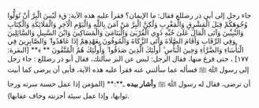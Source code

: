 جاء رجل إلى أبي ذر رضللع  فقال: ما الإيمان؟ فقرأ عليه هذه الآية: ق﴿ لَيْسَ الْبِرَّ أَنْ تُوَلُّوا وُجُوهَكُمْ قِبَلَ الْمَشْرِقِ وَالْمَغْرِبِ وَلَٰكِنَّ الْبِرَّ مَنْ آمَنَ بِاللَّهِ وَالْيَوْمِ الْآخِرِ وَالْمَلَائِكَةِ وَالْكِتَابِ وَالنَّبِيِّينَ وَآتَى الْمَالَ عَلَىٰ حُبِّهِ ذَوِي الْقُرْبَىٰ وَالْيَتَامَىٰ وَالْمَسَاكِينَ وَابْنَ السَّبِيلِ وَالسَّائِلِينَ وَفِي الرِّقَابِ وَأَقَامَ الصَّلَاةَ وَآتَى الزَّكَاةَ وَالْمُوفُونَ بِعَهْدِهِمْ إِذَا عَاهَدُوا ۖ وَالصَّابِرِينَ فِي الْبَأْسَاءِ وَالضَّرَّاءِ وَحِينَ الْبَأْسِ ۗ أُولَٰئِكَ الَّذِينَ صَدَقُوا ۖ وَأُولَٰئِكَ هُمُ الْمُتَّقُونَ ** ﴾** [البقرة: ١٧٧] ، حتى فرغ منها، فقال الرجل: ليس عن البر سألتك، فقال أبو ذر رضللع : جاء رجل إلى رسول ﷲ ﷺ فسأله عما سألتني عنه فقرأ عليه هذه الآية، فأبى أن يرضى كما أبيت أن ترضى، فقال له رسول ﷲ ﷺ و**أشار بيده** ـ**:** (المؤمن إذا عمل حسنة سرته ورجا ثوابها، وإذا عمل سيئة أحزنته وخاف عقابها).